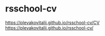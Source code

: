 # rsschool-cv
<https://plevakovitalii.github.io/rsschool-cv/CV>
<https://plevakovitalii.github.io/rsschool-cv/>
